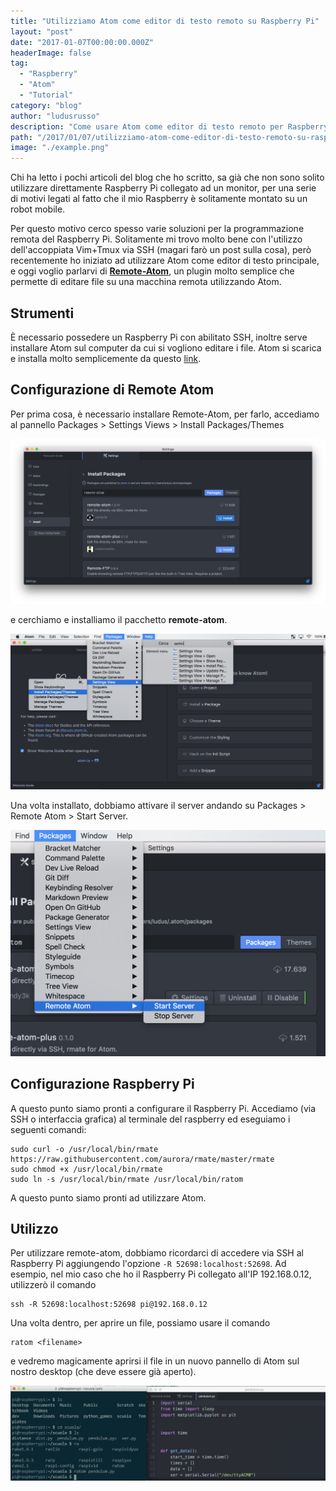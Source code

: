 ```yaml
---
title: "Utilizziamo Atom come editor di testo remoto su Raspberry Pi"
layout: "post"
date: "2017-01-07T00:00:00.000Z"
headerImage: false
tag: 
  - "Raspberry"
  - "Atom"
  - "Tutorial"
category: "blog"
author: "ludusrusso"
description: "Come usare Atom come editor di testo remoto per Raspberry Pi"
path: "/2017/01/07/utilizziamo-atom-come-editor-di-testo-remoto-su-raspberry-pi/"
image: "./example.png"
---
```


Chi ha letto i pochi articoli del blog che ho scritto, sa già che non sono solito utilizzare direttamente Raspberry Pi collegato ad un monitor, per una serie di motivi legati al fatto che il mio Raspberry è solitamente montato su un robot mobile.

Per questo motivo cerco spesso varie soluzioni per la programmazione remota del Raspberry Pi. Solitamente mi trovo molto bene con l'utilizzo dell'accoppiata Vim+Tmux via SSH (magari farò un post sulla cosa), però recentemente ho iniziato ad utilizzare Atom come editor di testo principale, e oggi voglio parlarvi di [**Remote-Atom**](https://atom.io/packages/remote-atom), un plugin molto semplice che permette di editare file su una macchina remota utilizzando Atom.

## Strumenti

È necessario possedere un Raspberry Pi con abilitato SSH, inoltre serve installare Atom sul computer da cui si vogliono editare i file. Atom si scarica e installa molto semplicemente da questo [link](https://atom.io).

## Configurazione di Remote Atom

Per prima cosa, è necessario installare Remote-Atom, per farlo, accediamo al pannello Packages > Settings Views > Install Packages/Themes

![](./install.png)

e cerchiamo e installiamo il pacchetto **remote-atom**.

![](./open-install.png)

Una volta installato, dobbiamo attivare il server andando su Packages > Remote Atom > Start Server.

![](./start-server.png)

## Configurazione Raspberry Pi

A questo punto siamo pronti a configurare il Raspberry Pi. Accediamo (via SSH o interfaccia grafica) al terminale del raspberry ed eseguiamo i seguenti comandi:

```
sudo curl -o /usr/local/bin/rmate https://raw.githubusercontent.com/aurora/rmate/master/rmate
sudo chmod +x /usr/local/bin/rmate
sudo ln -s /usr/local/bin/rmate /usr/local/bin/ratom
```

A questo punto siamo pronti ad utilizzare Atom.

## Utilizzo

Per utilizzare remote-atom, dobbiamo ricordarci di accedere via SSH al Raspberry Pi aggiungendo l'opzione `-R 52698:localhost:52698`. Ad esempio, nel mio caso che ho il Raspberry Pi collegato all'IP 192.168.0.12, utilizzerò il comando

```
ssh -R 52698:localhost:52698 pi@192.168.0.12
```

Una volta dentro, per aprire un file, possiamo usare il comando

```
ratom <filename>
```

e vedremo magicamente aprirsi il file in un nuovo pannello di Atom sul nostro desktop (che deve essere già aperto).

![](./example.png)
